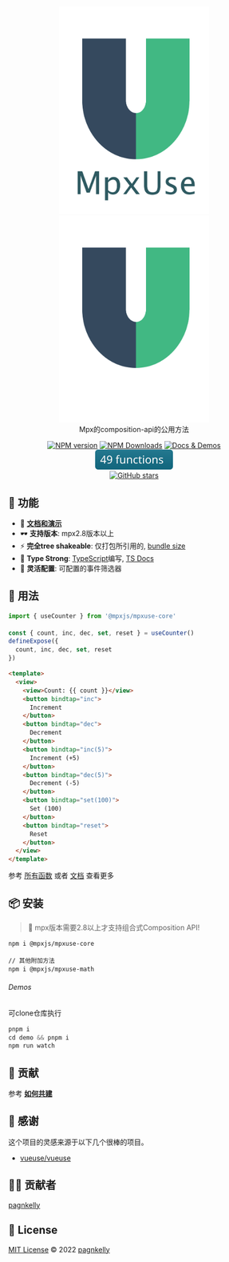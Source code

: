 <p align="center">
<a href="https://github.com/mpx-ecology/mpxuse#gh-light-mode-only">
  <img src="https://raw.githubusercontent.com/mpx-ecology/mpxuse/main/packages/public/logo-vertical.png#gh-light-mode-only" alt="Mpxuse - Mpx的composition-api的公用方法" width="300">
</a>
<a href="https://github.com/mpx-ecology/mpxuse#gh-dark-mode-only">
  <img src="https://raw.githubusercontent.com/mpx-ecology/mpxuse/main/packages/public/logo-vertical-dark.png#gh-dark-mode-only" alt="Mpxuse - Mpx的composition-api的公用方法" width="300">
</a>
<br>
Mpx的composition-api的公用方法
</p>

<p align="center">
<a href="https://www.npmjs.com/package/@mpxjs/mpxuse-core" target="__blank"><img src="https://img.shields.io/npm/v/@mpxjs/mpxuse-core?color=a1b858&label=" alt="NPM version"></a>
<a href="https://www.npmjs.com/package/@mpxjs/mpxuse-core" target="__blank"><img alt="NPM Downloads" src="https://img.shields.io/npm/dm/@mpxjs/mpxuse-core?color=50a36f&label="></a>
<a href="https://mpx-ecology.github.io/mpxuse" target="__blank"><img src="https://img.shields.io/static/v1?label=&message=docs%20%26%20demos&color=1e8a7a" alt="Docs & Demos"></a>
<img alt="函数数量" src="https://raw.githubusercontent.com/mpx-ecology/mpxuse/main/packages/public/badge-function-count.svg">
<br>
<a href="https://github.com/mpx-ecology/mpxuse" target="__blank"><img alt="GitHub stars" src="https://img.shields.io/github/stars/mpx-ecology/mpxuse?style=social"></a>
</p>

## 🚀 功能

- 🎪 [**文档和演示**](https://mpx-ecology.github.io/mpxuse)
- 🕶 **支持版本**: mpx2.8版本以上
- ⚡ **完全tree shakeable**: 仅打包所引用的, [bundle size](https://mpx-ecology.github.io/mpxuse/export-size)
- 🦾 **Type Strong**: [TypeScript](https://www.typescriptlang.org/)编写, [TS Docs](https://github.com/microsoft/tsdoc)
- 🔩 **灵活配置**: 可配置的事件筛选器

## 🦄 用法

```ts
import { useCounter } from '@mpxjs/mpxuse-core'

const { count, inc, dec, set, reset } = useCounter()
defineExpose({
  count, inc, dec, set, reset
})
```

```html
<template>
  <view>
    <view>Count: {{ count }}</view>
    <button bindtap="inc">
      Increment
    </button>
    <button bindtap="dec">
      Decrement
    </button>
    <button bindtap="inc(5)">
      Increment (+5)
    </button>
    <button bindtap="dec(5)">
      Decrement (-5)
    </button>
    <button bindtap="set(100)">
      Set (100)
    </button>
    <button bindtap="reset">
      Reset
    </button>
  </view>
</template>

```

参考 [所有函数](https://mpx-ecology.github.io/mpxuse/functions) 或者 [文档](https://mpx-ecology.github.io/mpxuse/) 查看更多

## 📦 安装

> 🎩 mpx版本需要2.8以上才支持组合式Composition API!

```bash
npm i @mpxjs/mpxuse-core

// 其他附加方法
npm i @mpxjs/mpxuse-math
```

###### Demos

可clone仓库执行

```js
pnpm i
cd demo && pnpm i
npm run watch
```

## 🧱 贡献

参考 [**如何共建**](https://mpx-ecology.github.io/mpxuse/contributing)

## 🌸 感谢

这个项目的灵感来源于以下几个很棒的项目。

- [vueuse/vueuse](https://github.com/vueuse/vueuse)

## 👨‍🚀 贡献者

[pagnkelly](https://github.com/pagnkelly)

## 📄 License

[MIT License](https://github.com/mpx-ecology/mpxuse/blob/main/LICENSE) © 2022 [pagnkelly](https://github.com/pagnkelly)
